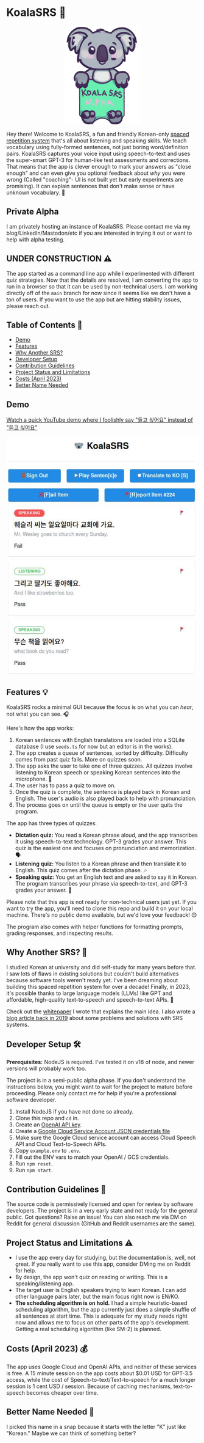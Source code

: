 # KoalaSRS 🐨

<p align="center">
  <img src="./logo.png" alt="The KoalaSRS Logo (for now)"/>
</p>

Hey there! Welcome to KoalaSRS, a fun and friendly Korean-only [spaced repetition system](https://en.wikipedia.org/wiki/Spaced_repetition) that's all about listening and speaking skills. We teach vocabulary using fully-formed sentences, not just boring word/definition pairs. KoalaSRS captures your voice input using speech-to-text and uses the super-smart GPT-3 for human-like test assessments and corrections. That means that the app is clever enough to mark your answers as "close enough" and can even give you optional feedback about _why_ you were wrong (Called "coaching"- UI is not built yet but early experiments are promising). It can explain sentences that don't make sense or have unknown vocabulary. 🧠

## Private Alpha

I am privately hosting an instance of KoalaSRS. Please contact me via my blog/LinkedIn/Mastodon/etc if you are interested in trying it out or want to help with alpha testing.

## UNDER CONSTRUCTION ⚠️

The app started as a command line app while I experimented with different quiz strategies. Now that the details are resolved, I am converting the app to run in a browser so that it can be used by non-technical users. I am working directly off of the `main` branch for now since it seems like we don't have a ton of users. If you want to use the app but are hitting stability issues, please reach out.

## Table of Contents 📑

- [Demo](#Demo)
- [Features](#features)
- [Why Another SRS?](#why-another-srs)
- [Developer Setup](#developer-setup)
- [Contribution Guidelines](#contribution-guidelines)
- [Project Status and Limitations](#project-status-and-limitations)
- [Costs (April 2023)](#costs-april-2023)
- [Better Name Needed](#better-name-needed)

## Demo

[Watch a quick YouTube demo where I foolishly say "들고 싶어요" instead of "듣고 싶어요"](https://youtu.be/XJsDDZQp2oo)

<p align="center">
  <img src="./screenshot.jpg" alt="The KoalaSRS Logo (for now)"/>
</p>

## Features 💡

KoalaSRS rocks a minimal GUI because the focus is on what you can _hear_, not what you can see. 🎧

Here's how the app works:

1. Korean sentences with English translations are loaded into a SQLite database (I use `seeds.ts` for now but an editor is in the works).
1. The app creates a queue of sentences, sorted by difficulty. Difficulty comes from past quiz fails. More on quizzes soon.
1. The app asks the user to take one of three quizzes. All quizzes involve listening to Korean speech or speaking Korean sentences into the microphone. 🎤
1. The user has to pass a quiz to move on.
1. Once the quiz is complete, the sentence is played back in Korean and English. The user's audio is also played back to help with pronunciation.
1. The process goes on until the queue is empty or the user quits the program.

The app has three types of quizzes:

- **Dictation quiz:** You read a Korean phrase aloud, and the app transcribes it using speech-to-text technology. GPT-3 grades your answer. This quiz is the easiest one and focuses on pronunciation and memorization. 🗣️
- **Listening quiz:** You listen to a Korean phrase and then translate it to English. This quiz comes after the dictation phase. 🎶
- **Speaking quiz:** You get an English text and are asked to say it in Korean. The program transcribes your phrase via speech-to-text, and GPT-3 grades your answer. 📣

Please note that this app is not ready for non-technical users just yet. If you want to try the app, you'll need to clone this repo and build it on your local machine. There's no public demo available, but we'd love your feedback! 😊

The program also comes with helper functions for formatting prompts, grading responses, and inspecting results.

## Why Another SRS? 🤔

I studied Korean at university and did self-study for many years before that. I saw lots of flaws in existing solutions but couldn't build alternatives because software tools weren't ready yet. I've been dreaming about building this spaced repetition system for over a decade! Finally, in 2023, it's possible thanks to large language models (LLMs) like GPT and affordable, high-quality text-to-speech and speech-to-text APIs. 🎉

Check out the [whitepaper](https://github.com/RickCarlino/gpt-language-learning-experiments) I wrote that explains the main idea. I also wrote a [blog article back in 2019](https://rickcarlino.com/2019/problems-and-solutions-for-spaced-repetition-software.html) about some problems and solutions with SRS systems.

## Developer Setup 🛠️

**Prerequisites:** NodeJS is required. I've tested it on v18 of node, and newer versions will probably work too.

The project is in a semi-public alpha phase. If you don't understand the instructions below, you might want to wait for the project to mature before proceeding. Please only contact me for help if you're a professional software developer.

1. Install NodeJS if you have not done so already.
1. Clone this repo and `cd` in.
1. Create an [OpenAI API key](https://platform.openai.com/account/api-keys).
1. Create a [Google Cloud Service Account JSON credentials file](https://developers.google.com/workspace/guides/create-credentials)
1. Make sure the Google Cloud service account can access Cloud Speech API and Cloud Text-to-Speech APIs.
1. Copy `example.env` to `.env`.
1. Fill out the ENV vars to match your OpenAI / GCS credentials.
1. Run `npm reset`.
1. Run `npm start`.

## Contribution Guidelines 🤝

The source code is permissively licensed and open for review by software developers. The project is in a very early state and not ready for the general public. Got questions? Raise an issue! You can also reach me via DM on Reddit for general discussion (GitHub and Reddit usernames are the same).

## Project Status and Limitations ⚠️

- I use the app every day for studying, but the documentation is, well, not great. If you really want to use this app, consider DMing me on Reddit for help.
- By design, the app won't quiz on reading or writing. This is a speaking/listening app.
- The target user is English speakers trying to learn Korean. I can add other language pairs later, but the main focus right now is EN/KO.
- **The scheduling algorithm is on hold.** I had a simple heuristic-based scheduling algorithm, but the app currently just does a simple shuffle of all sentences at start time. This is adequate for my study needs right now and allows me to focus on other parts of the app's development. Getting a real scheduling algorithm (like SM-2) is planned.

## Costs (April 2023) 💰

The app uses Google Cloud and OpenAI APIs, and neither of these services is free. A 15 minute session on the app costs about $0.01 USD for GPT-3.5 access, while the cost of Speech-to-text/Text-to-speech for a much longer session is 1 cent USD / session. Because of caching mechanisms, text-to-speech becomes cheaper over time.

## Better Name Needed 📛

I picked this name in a snap because it starts with the letter "K" just like "Korean." Maybe we can think of something better?
